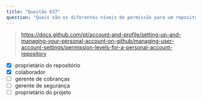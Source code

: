 ```yaml
---
title: "Questão 037"
question: "Quais são os diferentes níveis de permissão para um repositório pertencente a uma conta pessoal? (Escolha dois.)"
---
```


> https://docs.github.com/pt/account-and-profile/setting-up-and-managing-your-personal-account-on-github/managing-user-account-settings/permission-levels-for-a-personal-account-repository
- [x] proprietário do repositório
- [x] colaborador
- [ ] gerente de cobranças
- [ ] gerente de segurança
- [ ] proprietário do projeto
